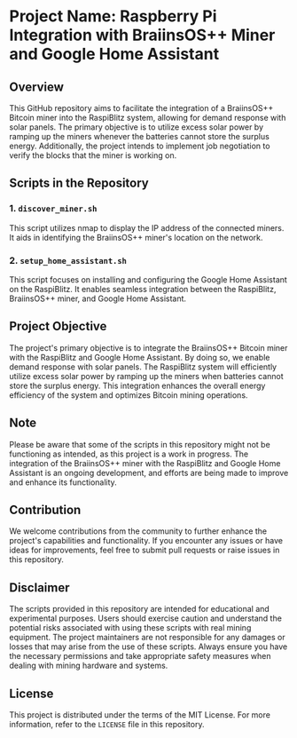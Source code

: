 # Project Name: Raspberry Pi Integration with BraiinsOS++ Miner and Google Home Assistant

## Overview
This GitHub repository aims to facilitate the integration of a BraiinsOS++ Bitcoin miner into the RaspiBlitz system, allowing for demand response with solar panels. The primary objective is to utilize excess solar power by ramping up the miners whenever the batteries cannot store the surplus energy. Additionally, the project intends to implement job negotiation to verify the blocks that the miner is working on.

## Scripts in the Repository

### 1. `discover_miner.sh`
This script utilizes nmap to display the IP address of the connected miners. It aids in identifying the BraiinsOS++ miner's location on the network.

### 2. `setup_home_assistant.sh`
This script focuses on installing and configuring the Google Home Assistant on the RaspiBlitz. It enables seamless integration between the RaspiBlitz, BraiinsOS++ miner, and Google Home Assistant.

## Project Objective
The project's primary objective is to integrate the BraiinsOS++ Bitcoin miner with the RaspiBlitz and Google Home Assistant. By doing so, we enable demand response with solar panels. The RaspiBlitz system will efficiently utilize excess solar power by ramping up the miners when batteries cannot store the surplus energy. This integration enhances the overall energy efficiency of the system and optimizes Bitcoin mining operations.

## Note
Please be aware that some of the scripts in this repository might not be functioning as intended, as this project is a work in progress. The integration of the BraiinsOS++ miner with the RaspiBlitz and Google Home Assistant is an ongoing development, and efforts are being made to improve and enhance its functionality.

## Contribution
We welcome contributions from the community to further enhance the project's capabilities and functionality. If you encounter any issues or have ideas for improvements, feel free to submit pull requests or raise issues in this repository.

## Disclaimer
The scripts provided in this repository are intended for educational and experimental purposes. Users should exercise caution and understand the potential risks associated with using these scripts with real mining equipment. The project maintainers are not responsible for any damages or losses that may arise from the use of these scripts. Always ensure you have the necessary permissions and take appropriate safety measures when dealing with mining hardware and systems.

## License
This project is distributed under the terms of the MIT License. For more information, refer to the `LICENSE` file in this repository.
